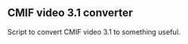 CMIF video 3.1 converter
------------------------

Script to convert CMIF video 3.1 to something useful.
